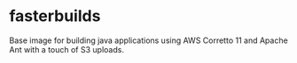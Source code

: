 # fasterbuilds

Base image for building java applications using AWS Corretto 11 and Apache Ant with a touch of S3 uploads.
